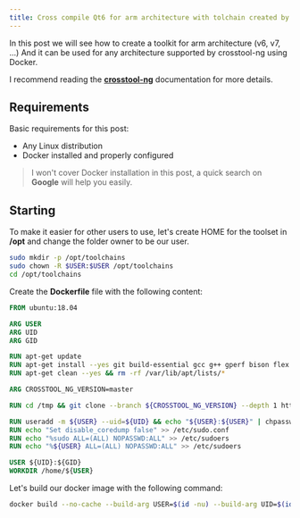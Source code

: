 ```yaml
---
title: Cross compile Qt6 for arm architecture with tolchain created by crosstool-ng (Docker) - Part 1
---
```

In this post we will see how to create a toolkit for arm architecture (v6, v7, ...) And it can be used for any architecture supported by crosstool-ng using Docker.

I recommend reading the **[crosstool-ng](https://crosstool-ng.github.io/docs)** documentation for more details.

## Requirements

Basic requirements for this post:

* Any Linux distribution
* Docker installed and properly configured

>I won't cover Docker installation in this post, a quick search on **Google** will help you easily.

## Starting

To make it easier for other users to use, let's create HOME for the toolset in **/opt** and change the folder owner to be our user.

```bash
sudo mkdir -p /opt/toolchains
sudo chown -R $USER:$USER /opt/toolchains
cd /opt/toolchains
```

Create the **Dockerfile** file with the following content:

```Dockerfile
FROM ubuntu:18.04

ARG USER
ARG UID
ARG GID

RUN apt-get update
RUN apt-get install --yes git build-essential gcc g++ gperf bison flex texinfo help2man make libncurses5-dev libisl-dev autoconf automake libtool libtool-bin gawk wget bzip2 xz-utils unzip patch curl libstdc++6 m4 binutils dh-autoreconf libcunit1-ncurses libexpat1-dev python-dev sudo zsh rsync vim
RUN apt-get clean --yes && rm -rf /var/lib/apt/lists/*

ARG CROSSTOOL_NG_VERSION=master

RUN cd /tmp && git clone --branch ${CROSSTOOL_NG_VERSION} --depth 1 https://github.com/crosstool-ng/crosstool-ng.git && cd crosstool-ng && ./bootstrap && ./configure && make -j$(nproc) && make install && cd .. && rm -rf crosstool-ng

RUN useradd -m ${USER} --uid=${UID} && echo "${USER}:${USER}" | chpasswd && adduser ${USER} sudo
RUN echo "Set disable_coredump false" >> /etc/sudo.conf
RUN echo "%sudo ALL=(ALL) NOPASSWD:ALL" >> /etc/sudoers
RUN echo "%${USER} ALL=(ALL) NOPASSWD:ALL" >> /etc/sudoers

USER ${UID}:${GID}
WORKDIR /home/${USER}
```

Let's build our docker image with the following command:

```bash
docker build --no-cache --build-arg USER=$(id -nu) --build-arg UID=$(id -u) --build-arg GID=$(id -g) -t toolchain .
```

